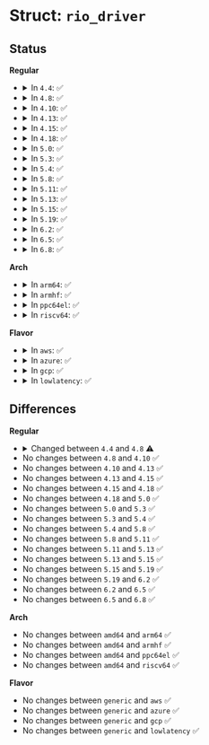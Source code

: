 # Struct: <code>rio_driver</code>

## Status
<b>Regular</b>
<ul>
<li>
<details>
<summary>In <code>4.4</code>: ✅</summary>

```c
struct rio_driver {
    struct list_head node;
    char *name;
    const struct rio_device_id *id_table;
    int (*probe)(struct rio_dev *, const struct rio_device_id *);
    void (*remove)(struct rio_dev *);
    int (*suspend)(struct rio_dev *, u32);
    int (*resume)(struct rio_dev *);
    int (*enable_wake)(struct rio_dev *, u32, int);
    struct device_driver driver;
};
```
</details>
</li>
<li>
<details>
<summary>In <code>4.8</code>: ✅</summary>

```c
struct rio_driver {
    struct list_head node;
    char *name;
    const struct rio_device_id *id_table;
    int (*probe)(struct rio_dev *, const struct rio_device_id *);
    void (*remove)(struct rio_dev *);
    void (*shutdown)(struct rio_dev *);
    int (*suspend)(struct rio_dev *, u32);
    int (*resume)(struct rio_dev *);
    int (*enable_wake)(struct rio_dev *, u32, int);
    struct device_driver driver;
};
```
</details>
</li>
<li>
<details>
<summary>In <code>4.10</code>: ✅</summary>

```c
struct rio_driver {
    struct list_head node;
    char *name;
    const struct rio_device_id *id_table;
    int (*probe)(struct rio_dev *, const struct rio_device_id *);
    void (*remove)(struct rio_dev *);
    void (*shutdown)(struct rio_dev *);
    int (*suspend)(struct rio_dev *, u32);
    int (*resume)(struct rio_dev *);
    int (*enable_wake)(struct rio_dev *, u32, int);
    struct device_driver driver;
};
```
</details>
</li>
<li>
<details>
<summary>In <code>4.13</code>: ✅</summary>

```c
struct rio_driver {
    struct list_head node;
    char *name;
    const struct rio_device_id *id_table;
    int (*probe)(struct rio_dev *, const struct rio_device_id *);
    void (*remove)(struct rio_dev *);
    void (*shutdown)(struct rio_dev *);
    int (*suspend)(struct rio_dev *, u32);
    int (*resume)(struct rio_dev *);
    int (*enable_wake)(struct rio_dev *, u32, int);
    struct device_driver driver;
};
```
</details>
</li>
<li>
<details>
<summary>In <code>4.15</code>: ✅</summary>

```c
struct rio_driver {
    struct list_head node;
    char *name;
    const struct rio_device_id *id_table;
    int (*probe)(struct rio_dev *, const struct rio_device_id *);
    void (*remove)(struct rio_dev *);
    void (*shutdown)(struct rio_dev *);
    int (*suspend)(struct rio_dev *, u32);
    int (*resume)(struct rio_dev *);
    int (*enable_wake)(struct rio_dev *, u32, int);
    struct device_driver driver;
};
```
</details>
</li>
<li>
<details>
<summary>In <code>4.18</code>: ✅</summary>

```c
struct rio_driver {
    struct list_head node;
    char *name;
    const struct rio_device_id *id_table;
    int (*probe)(struct rio_dev *, const struct rio_device_id *);
    void (*remove)(struct rio_dev *);
    void (*shutdown)(struct rio_dev *);
    int (*suspend)(struct rio_dev *, u32);
    int (*resume)(struct rio_dev *);
    int (*enable_wake)(struct rio_dev *, u32, int);
    struct device_driver driver;
};
```
</details>
</li>
<li>
<details>
<summary>In <code>5.0</code>: ✅</summary>

```c
struct rio_driver {
    struct list_head node;
    char *name;
    const struct rio_device_id *id_table;
    int (*probe)(struct rio_dev *, const struct rio_device_id *);
    void (*remove)(struct rio_dev *);
    void (*shutdown)(struct rio_dev *);
    int (*suspend)(struct rio_dev *, u32);
    int (*resume)(struct rio_dev *);
    int (*enable_wake)(struct rio_dev *, u32, int);
    struct device_driver driver;
};
```
</details>
</li>
<li>
<details>
<summary>In <code>5.3</code>: ✅</summary>

```c
struct rio_driver {
    struct list_head node;
    char *name;
    const struct rio_device_id *id_table;
    int (*probe)(struct rio_dev *, const struct rio_device_id *);
    void (*remove)(struct rio_dev *);
    void (*shutdown)(struct rio_dev *);
    int (*suspend)(struct rio_dev *, u32);
    int (*resume)(struct rio_dev *);
    int (*enable_wake)(struct rio_dev *, u32, int);
    struct device_driver driver;
};
```
</details>
</li>
<li>
<details>
<summary>In <code>5.4</code>: ✅</summary>

```c
struct rio_driver {
    struct list_head node;
    char *name;
    const struct rio_device_id *id_table;
    int (*probe)(struct rio_dev *, const struct rio_device_id *);
    void (*remove)(struct rio_dev *);
    void (*shutdown)(struct rio_dev *);
    int (*suspend)(struct rio_dev *, u32);
    int (*resume)(struct rio_dev *);
    int (*enable_wake)(struct rio_dev *, u32, int);
    struct device_driver driver;
};
```
</details>
</li>
<li>
<details>
<summary>In <code>5.8</code>: ✅</summary>

```c
struct rio_driver {
    struct list_head node;
    char *name;
    const struct rio_device_id *id_table;
    int (*probe)(struct rio_dev *, const struct rio_device_id *);
    void (*remove)(struct rio_dev *);
    void (*shutdown)(struct rio_dev *);
    int (*suspend)(struct rio_dev *, u32);
    int (*resume)(struct rio_dev *);
    int (*enable_wake)(struct rio_dev *, u32, int);
    struct device_driver driver;
};
```
</details>
</li>
<li>
<details>
<summary>In <code>5.11</code>: ✅</summary>

```c
struct rio_driver {
    struct list_head node;
    char *name;
    const struct rio_device_id *id_table;
    int (*probe)(struct rio_dev *, const struct rio_device_id *);
    void (*remove)(struct rio_dev *);
    void (*shutdown)(struct rio_dev *);
    int (*suspend)(struct rio_dev *, u32);
    int (*resume)(struct rio_dev *);
    int (*enable_wake)(struct rio_dev *, u32, int);
    struct device_driver driver;
};
```
</details>
</li>
<li>
<details>
<summary>In <code>5.13</code>: ✅</summary>

```c
struct rio_driver {
    struct list_head node;
    char *name;
    const struct rio_device_id *id_table;
    int (*probe)(struct rio_dev *, const struct rio_device_id *);
    void (*remove)(struct rio_dev *);
    void (*shutdown)(struct rio_dev *);
    int (*suspend)(struct rio_dev *, u32);
    int (*resume)(struct rio_dev *);
    int (*enable_wake)(struct rio_dev *, u32, int);
    struct device_driver driver;
};
```
</details>
</li>
<li>
<details>
<summary>In <code>5.15</code>: ✅</summary>

```c
struct rio_driver {
    struct list_head node;
    char *name;
    const struct rio_device_id *id_table;
    int (*probe)(struct rio_dev *, const struct rio_device_id *);
    void (*remove)(struct rio_dev *);
    void (*shutdown)(struct rio_dev *);
    int (*suspend)(struct rio_dev *, u32);
    int (*resume)(struct rio_dev *);
    int (*enable_wake)(struct rio_dev *, u32, int);
    struct device_driver driver;
};
```
</details>
</li>
<li>
<details>
<summary>In <code>5.19</code>: ✅</summary>

```c
struct rio_driver {
    struct list_head node;
    char *name;
    const struct rio_device_id *id_table;
    int (*probe)(struct rio_dev *, const struct rio_device_id *);
    void (*remove)(struct rio_dev *);
    void (*shutdown)(struct rio_dev *);
    int (*suspend)(struct rio_dev *, u32);
    int (*resume)(struct rio_dev *);
    int (*enable_wake)(struct rio_dev *, u32, int);
    struct device_driver driver;
};
```
</details>
</li>
<li>
<details>
<summary>In <code>6.2</code>: ✅</summary>

```c
struct rio_driver {
    struct list_head node;
    char *name;
    const struct rio_device_id *id_table;
    int (*probe)(struct rio_dev *, const struct rio_device_id *);
    void (*remove)(struct rio_dev *);
    void (*shutdown)(struct rio_dev *);
    int (*suspend)(struct rio_dev *, u32);
    int (*resume)(struct rio_dev *);
    int (*enable_wake)(struct rio_dev *, u32, int);
    struct device_driver driver;
};
```
</details>
</li>
<li>
<details>
<summary>In <code>6.5</code>: ✅</summary>

```c
struct rio_driver {
    struct list_head node;
    char *name;
    const struct rio_device_id *id_table;
    int (*probe)(struct rio_dev *, const struct rio_device_id *);
    void (*remove)(struct rio_dev *);
    void (*shutdown)(struct rio_dev *);
    int (*suspend)(struct rio_dev *, u32);
    int (*resume)(struct rio_dev *);
    int (*enable_wake)(struct rio_dev *, u32, int);
    struct device_driver driver;
};
```
</details>
</li>
<li>
<details>
<summary>In <code>6.8</code>: ✅</summary>

```c
struct rio_driver {
    struct list_head node;
    char *name;
    const struct rio_device_id *id_table;
    int (*probe)(struct rio_dev *, const struct rio_device_id *);
    void (*remove)(struct rio_dev *);
    void (*shutdown)(struct rio_dev *);
    int (*suspend)(struct rio_dev *, u32);
    int (*resume)(struct rio_dev *);
    int (*enable_wake)(struct rio_dev *, u32, int);
    struct device_driver driver;
};
```
</details>
</li>
</ul>
<b>Arch</b>
<ul>
<li>
<details>
<summary>In <code>arm64</code>: ✅</summary>

```c
struct rio_driver {
    struct list_head node;
    char *name;
    const struct rio_device_id *id_table;
    int (*probe)(struct rio_dev *, const struct rio_device_id *);
    void (*remove)(struct rio_dev *);
    void (*shutdown)(struct rio_dev *);
    int (*suspend)(struct rio_dev *, u32);
    int (*resume)(struct rio_dev *);
    int (*enable_wake)(struct rio_dev *, u32, int);
    struct device_driver driver;
};
```
</details>
</li>
<li>
<details>
<summary>In <code>armhf</code>: ✅</summary>

```c
struct rio_driver {
    struct list_head node;
    char *name;
    const struct rio_device_id *id_table;
    int (*probe)(struct rio_dev *, const struct rio_device_id *);
    void (*remove)(struct rio_dev *);
    void (*shutdown)(struct rio_dev *);
    int (*suspend)(struct rio_dev *, u32);
    int (*resume)(struct rio_dev *);
    int (*enable_wake)(struct rio_dev *, u32, int);
    struct device_driver driver;
};
```
</details>
</li>
<li>
<details>
<summary>In <code>ppc64el</code>: ✅</summary>

```c
struct rio_driver {
    struct list_head node;
    char *name;
    const struct rio_device_id *id_table;
    int (*probe)(struct rio_dev *, const struct rio_device_id *);
    void (*remove)(struct rio_dev *);
    void (*shutdown)(struct rio_dev *);
    int (*suspend)(struct rio_dev *, u32);
    int (*resume)(struct rio_dev *);
    int (*enable_wake)(struct rio_dev *, u32, int);
    struct device_driver driver;
};
```
</details>
</li>
<li>
<details>
<summary>In <code>riscv64</code>: ✅</summary>

```c
struct rio_driver {
    struct list_head node;
    char *name;
    const struct rio_device_id *id_table;
    int (*probe)(struct rio_dev *, const struct rio_device_id *);
    void (*remove)(struct rio_dev *);
    void (*shutdown)(struct rio_dev *);
    int (*suspend)(struct rio_dev *, u32);
    int (*resume)(struct rio_dev *);
    int (*enable_wake)(struct rio_dev *, u32, int);
    struct device_driver driver;
};
```
</details>
</li>
</ul>
<b>Flavor</b>
<ul>
<li>
<details>
<summary>In <code>aws</code>: ✅</summary>

```c
struct rio_driver {
    struct list_head node;
    char *name;
    const struct rio_device_id *id_table;
    int (*probe)(struct rio_dev *, const struct rio_device_id *);
    void (*remove)(struct rio_dev *);
    void (*shutdown)(struct rio_dev *);
    int (*suspend)(struct rio_dev *, u32);
    int (*resume)(struct rio_dev *);
    int (*enable_wake)(struct rio_dev *, u32, int);
    struct device_driver driver;
};
```
</details>
</li>
<li>
<details>
<summary>In <code>azure</code>: ✅</summary>

```c
struct rio_driver {
    struct list_head node;
    char *name;
    const struct rio_device_id *id_table;
    int (*probe)(struct rio_dev *, const struct rio_device_id *);
    void (*remove)(struct rio_dev *);
    void (*shutdown)(struct rio_dev *);
    int (*suspend)(struct rio_dev *, u32);
    int (*resume)(struct rio_dev *);
    int (*enable_wake)(struct rio_dev *, u32, int);
    struct device_driver driver;
};
```
</details>
</li>
<li>
<details>
<summary>In <code>gcp</code>: ✅</summary>

```c
struct rio_driver {
    struct list_head node;
    char *name;
    const struct rio_device_id *id_table;
    int (*probe)(struct rio_dev *, const struct rio_device_id *);
    void (*remove)(struct rio_dev *);
    void (*shutdown)(struct rio_dev *);
    int (*suspend)(struct rio_dev *, u32);
    int (*resume)(struct rio_dev *);
    int (*enable_wake)(struct rio_dev *, u32, int);
    struct device_driver driver;
};
```
</details>
</li>
<li>
<details>
<summary>In <code>lowlatency</code>: ✅</summary>

```c
struct rio_driver {
    struct list_head node;
    char *name;
    const struct rio_device_id *id_table;
    int (*probe)(struct rio_dev *, const struct rio_device_id *);
    void (*remove)(struct rio_dev *);
    void (*shutdown)(struct rio_dev *);
    int (*suspend)(struct rio_dev *, u32);
    int (*resume)(struct rio_dev *);
    int (*enable_wake)(struct rio_dev *, u32, int);
    struct device_driver driver;
};
```
</details>
</li>
</ul>

## Differences
<b>Regular</b>
<ul>
<li>
<details>
<summary>Changed between <code>4.4</code> and <code>4.8</code> ⚠️</summary>
<ul>
<li>
<b>Field added. </b>
<code>void (*shutdown)(struct rio_dev *)</code>
</li>
</ul>
</details>
</li>
<li>
No changes between <code>4.8</code> and <code>4.10</code> ✅
</li>
<li>
No changes between <code>4.10</code> and <code>4.13</code> ✅
</li>
<li>
No changes between <code>4.13</code> and <code>4.15</code> ✅
</li>
<li>
No changes between <code>4.15</code> and <code>4.18</code> ✅
</li>
<li>
No changes between <code>4.18</code> and <code>5.0</code> ✅
</li>
<li>
No changes between <code>5.0</code> and <code>5.3</code> ✅
</li>
<li>
No changes between <code>5.3</code> and <code>5.4</code> ✅
</li>
<li>
No changes between <code>5.4</code> and <code>5.8</code> ✅
</li>
<li>
No changes between <code>5.8</code> and <code>5.11</code> ✅
</li>
<li>
No changes between <code>5.11</code> and <code>5.13</code> ✅
</li>
<li>
No changes between <code>5.13</code> and <code>5.15</code> ✅
</li>
<li>
No changes between <code>5.15</code> and <code>5.19</code> ✅
</li>
<li>
No changes between <code>5.19</code> and <code>6.2</code> ✅
</li>
<li>
No changes between <code>6.2</code> and <code>6.5</code> ✅
</li>
<li>
No changes between <code>6.5</code> and <code>6.8</code> ✅
</li>
</ul>
<b>Arch</b>
<ul>
<li>
No changes between <code>amd64</code> and <code>arm64</code> ✅
</li>
<li>
No changes between <code>amd64</code> and <code>armhf</code> ✅
</li>
<li>
No changes between <code>amd64</code> and <code>ppc64el</code> ✅
</li>
<li>
No changes between <code>amd64</code> and <code>riscv64</code> ✅
</li>
</ul>
<b>Flavor</b>
<ul>
<li>
No changes between <code>generic</code> and <code>aws</code> ✅
</li>
<li>
No changes between <code>generic</code> and <code>azure</code> ✅
</li>
<li>
No changes between <code>generic</code> and <code>gcp</code> ✅
</li>
<li>
No changes between <code>generic</code> and <code>lowlatency</code> ✅
</li>
</ul>
